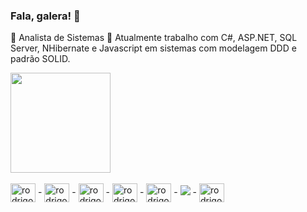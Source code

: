 ### Fala, galera! 👋
<!--
**rodrigozoran/rodrigozoran** is a ✨ _special_ ✨ repository because its `README.md` (this file) appears on your GitHub profile.
-->

🌱 Analista de Sistemas
🚀 Atualmente trabalho com C#, ASP.NET, SQL Server, NHibernate e Javascript em sistemas com modelagem DDD e padrão SOLID.


<div>
   <img height="160em" src="https://github-readme-stats.vercel.app/api/top-langs/?username=rodrigozoran&layout=compact"/>
</div><br>

<div>
  <img align="center" alt="rodrigo-angular" height="30" width="40" src="https://cdn.jsdelivr.net/gh/devicons/devicon/icons/angularjs/angularjs-original.svg"> -
    <img align="center" alt="rodrigo-javascript" height="30" width="40" src="https://cdn.jsdelivr.net/gh/devicons/devicon/icons/javascript/javascript-original.svg"> -
    <img align="center" alt="rodrigo-typescript" height="30" width="40" src="https://cdn.jsdelivr.net/gh/devicons/devicon/icons/typescript/typescript-original.svg"> -
      <img align="center" alt="rodrigo-html5" height="30" width="40" src="https://cdn.jsdelivr.net/gh/devicons/devicon/icons/html5/html5-original.svg"> -
      <img align="center" alt="rodrigo-css3" height="30" width="40" src="https://cdn.jsdelivr.net/gh/devicons/devicon/icons/css3/css3-original.svg"> - 
      <img src="https://cdn.jsdelivr.net/gh/devicons/devicon@latest/icons/csharp/csharp-original.svg"/> - 
      <img align="center" alt="rodrigo-lua" height="30" width="40" src="https://cdn.jsdelivr.net/gh/devicons/devicon/icons/lua/lua-original-wordmark.svg" /
</div>

